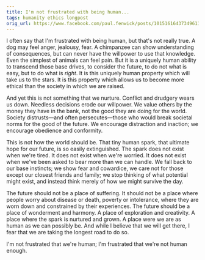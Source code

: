 ```yaml
---
title: I'm not frustrated with being human...
tags: humanity ethics longpost
orig_url: https://www.facebook.com/paul.fenwick/posts/10151616437349611
---
```

I often say that I'm frustrated with being human, but that's not really true. A
dog may feel anger, jealousy, fear. A chimpanzee can show understanding of
consequences, but can never have the willpower to use that knowledge. Even the
simplest of animals can feel pain. But it is a uniquely human ability to
transcend those base drives, to consider the future, to do not what is easy,
but to do what is *right*. It is this uniquely human property which will take
us to the stars. It is this property which allows us to become more ethical
than the society in which we are raised.

<!--more-->

And yet this is not something that we nurture. Conflict and drudgery wears us
down. Needless decisions erode our willpower. We value others by the money they
have in the bank, not the good they are doing for the world. Society
distrusts—and often persecutes—those who would break societal norms for the
good of the future. We encourage distraction and inaction; we encourage
obedience and conformity.

This is not how the world should be. That tiny human spark, that ultimate hope
for our future, is so easily extinguished. The spark does not exist when we're
tired. It does not exist when we're worried. It does not exist when we've been
asked to bear more than we can handle. We fall back to our base instincts; we
show fear and cowardice, we care not for those except our closest friends and
family; we stop thinking of what potential might exist, and instead think
merely of how we might survive the day.

The future should not be a place of suffering. It should not be a place where
people worry about disease or death, poverty or intolerance, where they are
worn down and constrained by their experiences. The future should be a place of
wonderment and harmony. A place of exploration and creativity. A place where
the spark is nurtured and grown. A place were we are as human as we can
possibly be. And while I believe that we will get there, I fear that we are
taking the longest road to do so.

I'm not frustrated that we're human; I'm frustrated that we're not human
enough.
